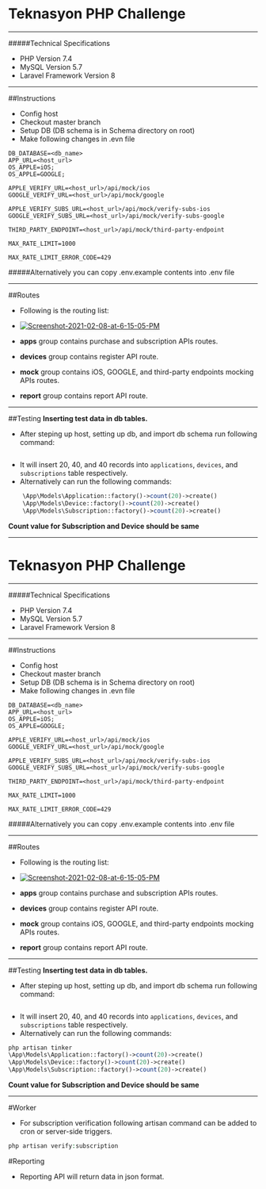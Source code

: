 # Teknasyon PHP Challenge
---
#####Technical Specifications
- PHP Version 7.4
- MySQL Version 5.7
- Laravel Framework Version 8
---
##Instructions
- Config host
- Checkout master branch
- Setup DB (DB schema is in Schema directory on root)
- Make following changes in .evn file

```
DB_DATABASE=<db_name>
APP_URL=<host_url>
OS_APPLE=iOS;
OS_APPLE=GOOGLE;

APPLE_VERIFY_URL=<host_url>/api/mock/ios
GOOGLE_VERIFY_URL=<host_url>/api/mock/google

APPLE_VERIFY_SUBS_URL=<host_url>/api/mock/verify-subs-ios
GOOGLE_VERIFY_SUBS_URL=<host_url>/api/mock/verify-subs-google

THIRD_PARTY_ENDPOINT=<host_url>/api/mock/third-party-endpoint

MAX_RATE_LIMIT=1000

MAX_RATE_LIMIT_ERROR_CODE=429
```
#####Alternatively you can copy .env.example contents into .env file

---

##Routes
- Following is the routing list:

- <a href="https://ibb.co/3s6XHSb"><img src="https://i.ibb.co/9vKXjy0/Screenshot-2021-02-08-at-6-15-05-PM.png" alt="Screenshot-2021-02-08-at-6-15-05-PM" border="0"></a>
- **apps** group contains purchase and subscription APIs routes.
- **devices** group contains register API route.
- **mock** group contains iOS, GOOGLE, and third-party endpoints mocking APIs routes.
- **report** group contains report API route.

---

##Testing
**Inserting test data in db tables.**
- After steping up host, setting up db, and import db schema run following command:
```php artisan db:seed
```
- It will insert 20, 40, and 40 records into `applications`, `devices`, and `subscriptions` table respectively.
- Alternatively can  run the following commands:
```php artisan tinker
    \App\Models\Application::factory()->count(20)->create()
    \App\Models\Device::factory()->count(20)->create()
	\App\Models\Subscription::factory()->count(20)->create()
```
**Count value for Subscription and Device should be same**


---

# Teknasyon PHP Challenge
---
#####Technical Specifications
- PHP Version 7.4
- MySQL Version 5.7
- Laravel Framework Version 8
---
##Instructions
- Config host
- Checkout master branch
- Setup DB (DB schema is in Schema directory on root)
- Make following changes in .evn file

```
DB_DATABASE=<db_name>
APP_URL=<host_url>
OS_APPLE=iOS;
OS_APPLE=GOOGLE;

APPLE_VERIFY_URL=<host_url>/api/mock/ios
GOOGLE_VERIFY_URL=<host_url>/api/mock/google

APPLE_VERIFY_SUBS_URL=<host_url>/api/mock/verify-subs-ios
GOOGLE_VERIFY_SUBS_URL=<host_url>/api/mock/verify-subs-google

THIRD_PARTY_ENDPOINT=<host_url>/api/mock/third-party-endpoint

MAX_RATE_LIMIT=1000

MAX_RATE_LIMIT_ERROR_CODE=429
```
#####Alternatively you can copy .env.example contents into .env file

---

##Routes
- Following is the routing list:

- <a href="https://ibb.co/3s6XHSb"><img src="https://i.ibb.co/9vKXjy0/Screenshot-2021-02-08-at-6-15-05-PM.png" alt="Screenshot-2021-02-08-at-6-15-05-PM" border="0"></a>
- **apps** group contains purchase and subscription APIs routes.
- **devices** group contains register API route.
- **mock** group contains iOS, GOOGLE, and third-party endpoints mocking APIs routes.
- **report** group contains report API route.

---

##Testing
**Inserting test data in db tables.**
- After steping up host, setting up db, and import db schema run following command:
```php artisan db:seed
```
- It will insert 20, 40, and 40 records into `applications`, `devices`, and `subscriptions` table respectively.
- Alternatively can  run the following commands:

```php
php artisan tinker
\App\Models\Application::factory()->count(20)->create()
\App\Models\Device::factory()->count(20)->create()
\App\Models\Subscription::factory()->count(20)->create()
```
**Count value for Subscription and Device should be same**

---

#Worker

- For subscription verification following artisan command can be added to cron or server-side triggers.
```php
php artisan verify:subscription
```
#Reporting

- Reporting API will return data in json format.
